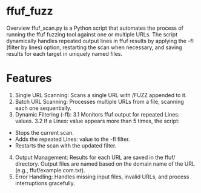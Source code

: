 # ffuf_fuzz
Overview ffuf_scan.py is a Python script that automates the process of running the ffuf fuzzing tool against one or multiple URLs. The script dynamically handles repeated output lines in ffuf results by applying the -fl (filter by lines) option, restarting the scan when necessary, and saving results for each target in uniquely named files.


# Features
1. Single URL Scanning: Scans a single URL with /FUZZ appended to it.
2. Batch URL Scanning: Processes multiple URLs from a file, scanning each one sequentially.
3. Dynamic Filtering (-fl):
3.1 Monitors ffuf output for repeated Lines: values.
3.2 If a Lines: value appears more than 5 times, the script:
* Stops the current scan.
* Adds the repeated Lines: value to the -fl filter.
* Restarts the scan with the updated filter.
4. Output Management:
Results for each URL are saved in the ffuf/ directory.
Output files are named based on the domain name of the URL (e.g., ffuf/example.com.txt).
5. Error Handling: Handles missing input files, invalid URLs, and process interruptions gracefully.
